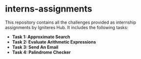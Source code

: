 # interns-assignments

This repository contains all the challenges provided as internship assignments by Igniteres Hub. It includes the following tasks:

- **Task 1: Approximate Search**
- **Task 2: Evaluate Arithmetic Expressions**
- **Task 3: Send An Email**
- **Task 4: Palindrome Checker**


